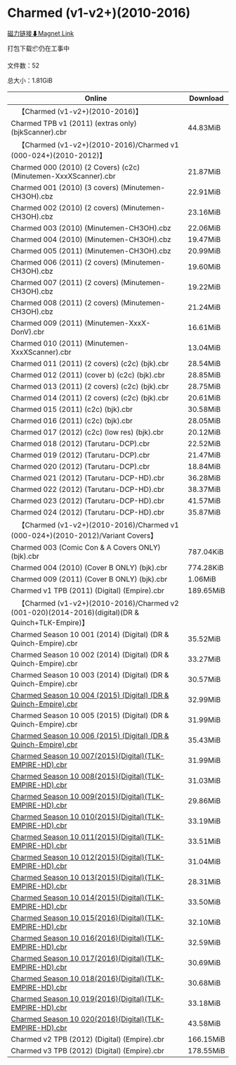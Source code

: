 # Charmed (v1-v2+)(2010-2016)

[磁力链接⬇Magnet Link](magnet:?xt=urn:btih:417e86e4108bb094537a9a3b600cd5e237c54d2a&dn=Charmed%20%28v1-v2%2B%29%282010-2016%29)

打包下载📦仍在工事中

文件数：52

总大小：1.81GiB

Online | Download
--- | ---
&emsp;【Charmed (v1-v2+)(2010-2016)】 | 
Charmed TPB v1 (2011) (extras only) (bjkScanner).cbr | 44.83MiB
&emsp;【Charmed (v1-v2+)(2010-2016)/Charmed v1 (000-024+)(2010-2012)】 | 
Charmed 000 (2010) (2 Covers) (c2c) (Minutemen-XxxXScanner).cbr | 21.87MiB
Charmed 001 (2010) (3 covers) (Minutemen-CH3OH).cbz | 22.91MiB
Charmed 002 (2010) (2 covers) (Minutemen-CH3OH).cbz | 23.16MiB
Charmed 003 (2010) (Minutemen-CH3OH).cbz | 22.06MiB
Charmed 004 (2010) (Minutemen-CH3OH).cbz | 19.47MiB
Charmed 005 (2011) (Minutemen-CH3OH).cbz | 20.99MiB
Charmed 006 (2011) (2 covers) (Minutemen-CH3OH).cbz | 19.60MiB
Charmed 007 (2011) (2 covers) (Minutemen-CH3OH).cbz | 19.22MiB
Charmed 008 (2011) (2 covers) (Minutemen-CH3OH).cbz | 21.24MiB
Charmed 009 (2011) (Minutemen-XxxX-DonV).cbr | 16.61MiB
Charmed 010 (2011) (Minutemen-XxxXScanner).cbr | 13.04MiB
Charmed 011 (2011) (2 covers) (c2c) (bjk).cbr | 28.54MiB
Charmed 012 (2011) (cover b) (c2c) (bjk).cbr | 28.85MiB
Charmed 013 (2011) (2 covers) (c2c) (bjk).cbr | 28.75MiB
Charmed 014 (2011) (2 covers) (c2c) (bjk).cbr | 20.61MiB
Charmed 015 (2011) (c2c) (bjk).cbr | 30.58MiB
Charmed 016 (2011) (c2c) (bjk).cbr | 28.05MiB
Charmed 017 (2012) (c2c) (low res) (bjk).cbr | 20.12MiB
Charmed 018 (2012) (Tarutaru-DCP).cbr | 22.52MiB
Charmed 019 (2012) (Tarutaru-DCP).cbr | 21.47MiB
Charmed 020 (2012) (Tarutaru-DCP).cbr | 18.84MiB
Charmed 021 (2012) (Tarutaru-DCP-HD).cbr | 36.28MiB
Charmed 022 (2012) (Tarutaru-DCP-HD).cbr | 38.37MiB
Charmed 023 (2012) (Tarutaru-DCP-HD).cbr | 41.57MiB
Charmed 024 (2012) (Tarutaru-DCP-HD).cbr | 35.87MiB
&emsp;【Charmed (v1-v2+)(2010-2016)/Charmed v1 (000-024+)(2010-2012)/Variant Covers】 | 
Charmed 003 (Comic Con & A Covers ONLY) (bjk).cbr | 787.04KiB
Charmed 004 (2010) (Cover B ONLY) (bjk).cbr | 774.28KiB
Charmed 009 (2011) (Cover B ONLY) (bjk).cbr | 1.06MiB
Charmed v1 TPB (2011) (Digital) (Empire).cbr | 189.65MiB
&emsp;【Charmed (v1-v2+)(2010-2016)/Charmed v2 (001-020)(2014-2016)(digital)(DR & Quinch+TLK-Empire)】 | 
Charmed Season 10 001 (2014) (Digital) (DR & Quinch-Empire).cbr | 35.52MiB
Charmed Season 10 002 (2014) (Digital) (DR & Quinch-Empire).cbr | 33.27MiB
Charmed Season 10 003 (2014) (Digital) (DR & Quinch-Empire).cbr | 30.57MiB
[Charmed Season 10 004 (2015) (Digital) (DR & Quinch-Empire).cbr](https://github.com/alicewish/markdown/blob/master/comic/Charmed-Season-10-004-2015-Digital-DR-Quinch-Empire-cbr.md) | 32.99MiB
Charmed Season 10 005 (2015) (Digital) (DR & Quinch-Empire).cbr | 31.99MiB
[Charmed Season 10 006 (2015) (Digital) (DR & Quinch-Empire).cbr](https://github.com/alicewish/markdown/blob/master/comic/Charmed-Season-10-006-2015-Digital-DR-Quinch-Empire-cbr.md) | 35.43MiB
[Charmed Season 10 007(2015)(Digital)(TLK-EMPIRE-HD).cbr](https://github.com/alicewish/markdown/blob/master/comic/Charmed-Season-10-007-2015-Digital-TLK-EMPIRE-HD-cbr.md) | 31.99MiB
[Charmed Season 10 008(2015)(Digital)(TLK-EMPIRE-HD).cbr](https://github.com/alicewish/markdown/blob/master/comic/Charmed-Season-10-008-2015-Digital-TLK-EMPIRE-HD-cbr.md) | 31.03MiB
[Charmed Season 10 009(2015)(Digital)(TLK-EMPIRE-HD).cbr](https://github.com/alicewish/markdown/blob/master/comic/Charmed-Season-10-009-2015-Digital-TLK-EMPIRE-HD-cbr.md) | 29.86MiB
[Charmed Season 10 010(2015)(Digital)(TLK-EMPIRE-HD).cbr](https://github.com/alicewish/markdown/blob/master/comic/Charmed-Season-10-010-2015-Digital-TLK-EMPIRE-HD-cbr.md) | 33.19MiB
[Charmed Season 10 011(2015)(Digital)(TLK-EMPIRE-HD).cbr](https://github.com/alicewish/markdown/blob/master/comic/Charmed-Season-10-011-2015-Digital-TLK-EMPIRE-HD-cbr.md) | 33.51MiB
[Charmed Season 10 012(2015)(Digital)(TLK-EMPIRE-HD).cbr](https://github.com/alicewish/markdown/blob/master/comic/Charmed-Season-10-012-2015-Digital-TLK-EMPIRE-HD-cbr.md) | 31.04MiB
[Charmed Season 10 013(2015)(Digital)(TLK-EMPIRE-HD).cbr](https://github.com/alicewish/markdown/blob/master/comic/Charmed-Season-10-013-2015-Digital-TLK-EMPIRE-HD-cbr.md) | 28.31MiB
[Charmed Season 10 014(2015)(Digital)(TLK-EMPIRE-HD).cbr](https://github.com/alicewish/markdown/blob/master/comic/Charmed-Season-10-014-2015-Digital-TLK-EMPIRE-HD-cbr.md) | 33.50MiB
[Charmed Season 10 015(2016)(Digital)(TLK-EMPIRE-HD).cbr](https://github.com/alicewish/markdown/blob/master/comic/Charmed-Season-10-015-2016-Digital-TLK-EMPIRE-HD-cbr.md) | 32.10MiB
[Charmed Season 10 016(2016)(Digital)(TLK-EMPIRE-HD).cbr](https://github.com/alicewish/markdown/blob/master/comic/Charmed-Season-10-016-2016-Digital-TLK-EMPIRE-HD-cbr.md) | 32.59MiB
[Charmed Season 10 017(2016)(Digital)(TLK-EMPIRE-HD).cbr](https://github.com/alicewish/markdown/blob/master/comic/Charmed-Season-10-017-2016-Digital-TLK-EMPIRE-HD-cbr.md) | 30.69MiB
[Charmed Season 10 018(2016)(Digital)(TLK-EMPIRE-HD).cbr](https://github.com/alicewish/markdown/blob/master/comic/Charmed-Season-10-018-2016-Digital-TLK-EMPIRE-HD-cbr.md) | 30.68MiB
[Charmed Season 10 019(2016)(Digital)(TLK-EMPIRE-HD).cbr](https://github.com/alicewish/markdown/blob/master/comic/Charmed-Season-10-019-2016-Digital-TLK-EMPIRE-HD-cbr.md) | 33.18MiB
[Charmed Season 10 020(2016)(Digital)(TLK-EMPIRE-HD).cbr](https://github.com/alicewish/markdown/blob/master/comic/Charmed-Season-10-020-2016-Digital-TLK-EMPIRE-HD-cbr.md) | 43.58MiB
Charmed v2 TPB (2012) (Digital) (Empire).cbr | 166.15MiB
Charmed v3 TPB (2012) (Digital) (Empire).cbr | 178.55MiB
